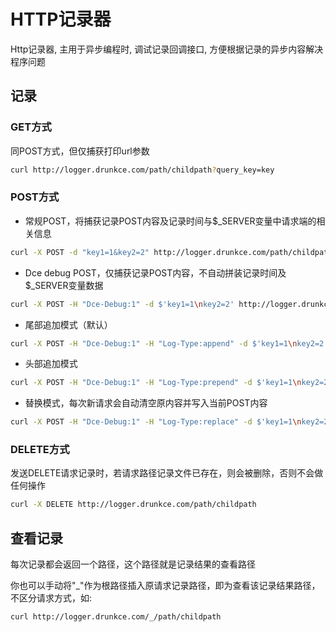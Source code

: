 # HTTP记录器

Http记录器, 主用于异步编程时, 调试记录回调接口, 方便根据记录的异步内容解决程序问题

## 记录

### GET方式

同POST方式，但仅捕获打印url参数

```sh
curl http://logger.drunkce.com/path/childpath?query_key=key
```

### POST方式

- 常规POST，将捕获记录POST内容及记录时间与$_SERVER变量中请求端的相关信息
```sh
curl -X POST -d "key1=1&key2=2" http://logger.drunkce.com/path/childpath
```
- Dce debug POST，仅捕获记录POST内容，不自动拼装记录时间及$_SERVER变量数据
```sh
curl -X POST -H "Dce-Debug:1" -d $'key1=1\nkey2=2' http://logger.drunkce.com/path/childpath
```

- 尾部追加模式（默认）
```sh
curl -X POST -H "Dce-Debug:1" -H "Log-Type:append" -d $'key1=1\nkey2=2' http://logger.drunkce.com/path/childpath
```
- 头部追加模式
```sh
curl -X POST -H "Dce-Debug:1" -H "Log-Type:prepend" -d $'key1=1\nkey2=2' http://logger.drunkce.com/path/childpath
```
- 替换模式，每次新请求会自动清空原内容并写入当前POST内容
```sh
curl -X POST -H "Dce-Debug:1" -H "Log-Type:replace" -d $'key1=1\nkey2=2' http://logger.drunkce.com/path/childpath
```

### DELETE方式

发送DELETE请求记录时，若请求路径记录文件已存在，则会被删除，否则不会做任何操作

```sh
curl -X DELETE http://logger.drunkce.com/path/childpath
```

## 查看记录

每次记录都会返回一个路径，这个路径就是记录结果的查看路径

你也可以手动将"_"作为根路径插入原请求记录路径，即为查看该记录结果路径，不区分请求方式，如:

```sh
curl http://logger.drunkce.com/_/path/childpath
```